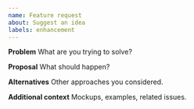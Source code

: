 ```yaml
---
name: Feature request
about: Suggest an idea
labels: enhancement
---
```


**Problem**
What are you trying to solve?

**Proposal**
What should happen?

**Alternatives**
Other approaches you considered.

**Additional context**
Mockups, examples, related issues.
